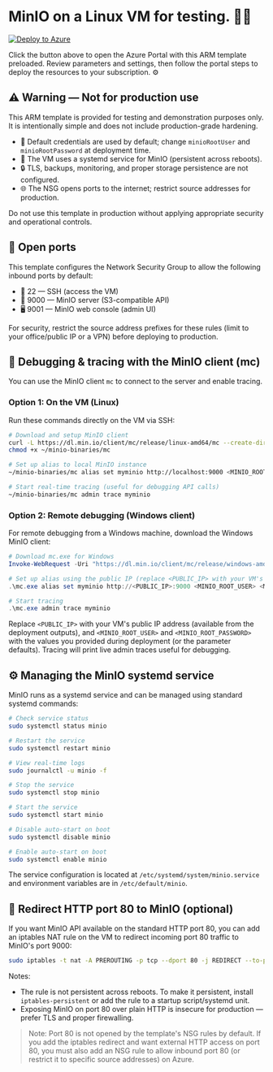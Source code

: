 # MinIO on a Linux VM for testing. 🚀🧪



[![Deploy to Azure](https://aka.ms/deploytoazurebutton)](https://portal.azure.com/#create/Microsoft.Template/uri/https%3A%2F%2Fraw.githubusercontent.com%2Fderdanu%2Fazure-minio-vm%2Fmaster%2Fazuredeploy.json)

Click the button above to open the Azure Portal with this ARM template preloaded. Review parameters and settings, then follow the portal steps to deploy the resources to your subscription. ⚙️

## ⚠️ Warning — Not for production use

This ARM template is provided for testing and demonstration purposes only. It is intentionally simple and does not include production-grade hardening.

- 🔑 Default credentials are used by default; change `minioRootUser` and `minioRootPassword` at deployment time.
- 🧩 The VM uses a systemd service for MinIO (persistent across reboots).
- 🔒 TLS, backups, monitoring, and proper storage persistence are not configured.
- 🌐 The NSG opens ports to the internet; restrict source addresses for production.

Do not use this template in production without applying appropriate security and operational controls.

## 🔌 Open ports

This template configures the Network Security Group to allow the following inbound ports by default:

- 🔐 22 — SSH (access the VM)
- 🧰 9000 — MinIO server (S3-compatible API)
- 🖥️ 9001 — MinIO web console (admin UI)

For security, restrict the source address prefixes for these rules (limit to your office/public IP or a VPN) before deploying to production.

## 🐛 Debugging & tracing with the MinIO client (mc)

You can use the MinIO client `mc` to connect to the server and enable tracing. 

### Option 1: On the VM (Linux)

Run these commands directly on the VM via SSH:

```bash
# Download and setup MinIO client
curl -L https://dl.min.io/client/mc/release/linux-amd64/mc --create-dirs -o ~/minio-binaries/mc
chmod +x ~/minio-binaries/mc

# Set up alias to local MinIO instance
~/minio-binaries/mc alias set myminio http://localhost:9000 <MINIO_ROOT_USER> <MINIO_ROOT_PASSWORD>

# Start real-time tracing (useful for debugging API calls)
~/minio-binaries/mc admin trace myminio
```

### Option 2: Remote debugging (Windows client)

For remote debugging from a Windows machine, download the Windows MinIO client:

```powershell
# Download mc.exe for Windows
Invoke-WebRequest -Uri "https://dl.min.io/client/mc/release/windows-amd64/mc.exe" -OutFile "mc.exe"

# Set up alias using the public IP (replace <PUBLIC_IP> with your VM's public IP)
.\mc.exe alias set myminio http://<PUBLIC_IP>:9000 <MINIO_ROOT_USER> <MINIO_ROOT_PASSWORD>

# Start tracing
.\mc.exe admin trace myminio
```

Replace `<PUBLIC_IP>` with your VM's public IP address (available from the deployment outputs), and `<MINIO_ROOT_USER>` and `<MINIO_ROOT_PASSWORD>` with the values you provided during deployment (or the parameter defaults). Tracing will print live admin traces useful for debugging.

## ⚙️ Managing the MinIO systemd service

MinIO runs as a systemd service and can be managed using standard systemd commands:

```bash
# Check service status
sudo systemctl status minio

# Restart the service
sudo systemctl restart minio

# View real-time logs
sudo journalctl -u minio -f

# Stop the service
sudo systemctl stop minio

# Start the service
sudo systemctl start minio

# Disable auto-start on boot
sudo systemctl disable minio

# Enable auto-start on boot
sudo systemctl enable minio
```

The service configuration is located at `/etc/systemd/system/minio.service` and environment variables are in `/etc/default/minio`.

## 🔁 Redirect HTTP port 80 to MinIO (optional)

If you want MinIO API available on the standard HTTP port 80, you can add an iptables NAT rule on the VM to redirect incoming port 80 traffic to MinIO's port 9000:

```bash
sudo iptables -t nat -A PREROUTING -p tcp --dport 80 -j REDIRECT --to-port 9000
```

Notes:
- The rule is not persistent across reboots. To make it persistent, install `iptables-persistent` or add the rule to a startup script/systemd unit.
- Exposing MinIO on port 80 over plain HTTP is insecure for production — prefer TLS and proper firewalling.

> Note: Port 80 is not opened by the template's NSG rules by default. If you add the iptables redirect and want external HTTP access on port 80, you must also add an NSG rule to allow inbound port 80 (or restrict it to specific source addresses) on Azure.
